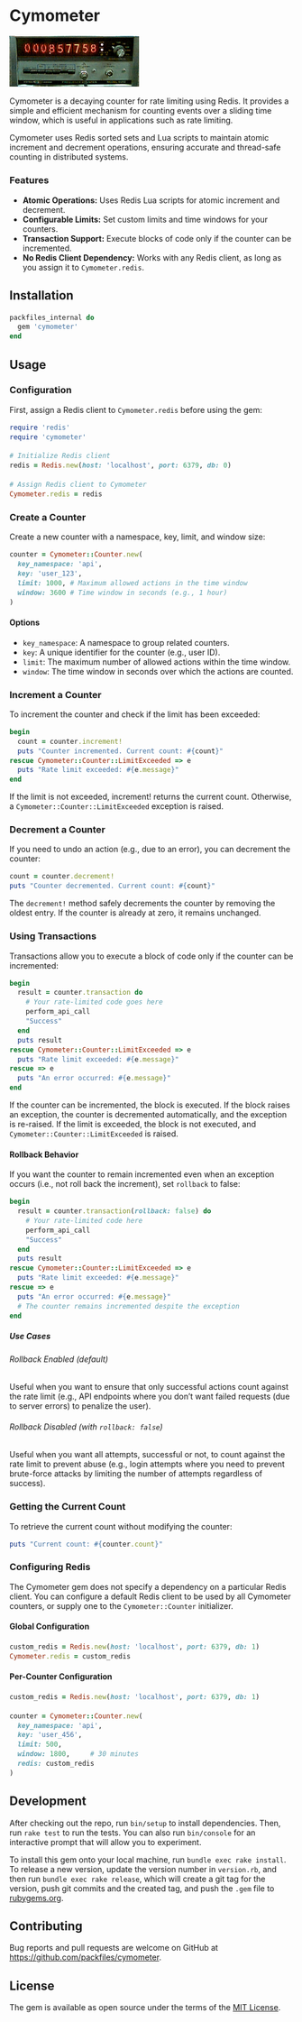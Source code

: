 # Cymometer

<img src="./.github/cymometer.jpg" width="230" />

Cymometer is a decaying counter for rate limiting using Redis. It provides a simple and efficient mechanism for counting events over a sliding time window, which is useful in applications such as rate limiting.

Cymometer uses Redis sorted sets and Lua scripts to maintain atomic increment and decrement operations, ensuring accurate and thread-safe counting in distributed systems.

### Features

- **Atomic Operations:** Uses Redis Lua scripts for atomic increment and decrement.
- **Configurable Limits:** Set custom limits and time windows for your counters.
- **Transaction Support:** Execute blocks of code only if the counter can be incremented.
- **No Redis Client Dependency:** Works with any Redis client, as long as you assign it to `Cymometer.redis`.

## Installation

```ruby
packfiles_internal do
  gem 'cymometer'
end 
```

## Usage

### Configuration 

First, assign a Redis client to `Cymometer.redis` before using the gem:

```ruby
require 'redis'
require 'cymometer'

# Initialize Redis client
redis = Redis.new(host: 'localhost', port: 6379, db: 0)

# Assign Redis client to Cymometer
Cymometer.redis = redis
```

### Create a Counter 

Create a new counter with a namespace, key, limit, and window size:

```ruby
counter = Cymometer::Counter.new(
  key_namespace: 'api',
  key: 'user_123',
  limit: 1000, # Maximum allowed actions in the time window
  window: 3600 # Time window in seconds (e.g., 1 hour)
)
```

#### Options 

- `key_namespace`: A namespace to group related counters.
- `key`: A unique identifier for the counter (e.g., user ID).
- `limit`: The maximum number of allowed actions within the time window.
- `window`: The time window in seconds over which the actions are counted.


### Increment a Counter 

To increment the counter and check if the limit has been exceeded:

```ruby
begin
  count = counter.increment!
  puts "Counter incremented. Current count: #{count}"
rescue Cymometer::Counter::LimitExceeded => e
  puts "Rate limit exceeded: #{e.message}"
end
```

If the limit is not exceeded, increment! returns the current count. Otherwise, a `Cymometer::Counter::LimitExceeded` exception is raised.

### Decrement a Counter 

If you need to undo an action (e.g., due to an error), you can decrement the counter:

```ruby
count = counter.decrement!
puts "Counter decremented. Current count: #{count}"
```

The `decrement!` method safely decrements the counter by removing the oldest entry. If the counter is already at zero, it remains unchanged.

### Using Transactions

Transactions allow you to execute a block of code only if the counter can be incremented:

```ruby
begin
  result = counter.transaction do
    # Your rate-limited code goes here
    perform_api_call
    "Success"
  end
  puts result
rescue Cymometer::Counter::LimitExceeded => e
  puts "Rate limit exceeded: #{e.message}"
rescue => e
  puts "An error occurred: #{e.message}"
end
```

If the counter can be incremented, the block is executed. If the block raises an exception, the counter is decremented automatically, and the exception is re-raised. If the limit is exceeded, the block is not executed, and `Cymometer::Counter::LimitExceeded` is raised.

#### Rollback Behavior

If you want the counter to remain incremented even when an exception occurs (i.e., not roll back the increment), set `rollback` to false:

```ruby
begin
  result = counter.transaction(rollback: false) do
    # Your rate-limited code here
    perform_api_call
    "Success"
  end
  puts result
rescue Cymometer::Counter::LimitExceeded => e
  puts "Rate limit exceeded: #{e.message}"
rescue => e
  puts "An error occurred: #{e.message}"
  # The counter remains incremented despite the exception
end
```

##### Use Cases 

###### Rollback Enabled (default)

Useful when you want to ensure that only successful actions count against the rate limit (e.g., API endpoints where you don’t want failed requests (due to server errors) to penalize the user).

###### Rollback Disabled (with `rollback: false`)

Useful when you want all attempts, successful or not, to count against the rate limit to prevent abuse (e.g., login attempts where you need to prevent brute-force attacks by limiting the number of attempts regardless of success).


### Getting the Current Count

To retrieve the current count without modifying the counter:

```ruby
puts "Current count: #{counter.count}"
```

### Configuring Redis

The Cymometer gem does not specify a dependency on a particular Redis client. You can configure a default Redis client to be used by all Cymometer counters, or supply one to the `Cymometer::Counter` initializer.

#### Global Configuration

```ruby
custom_redis = Redis.new(host: 'localhost', port: 6379, db: 1)
Cymometer.redis = custom_redis
```

#### Per-Counter Configuration

```ruby
custom_redis = Redis.new(host: 'localhost', port: 6379, db: 1)

counter = Cymometer::Counter.new(
  key_namespace: 'api',
  key: 'user_456',
  limit: 500,
  window: 1800,     # 30 minutes
  redis: custom_redis
)
```

## Development

After checking out the repo, run `bin/setup` to install dependencies. Then, run `rake test` to run the tests. You can also run `bin/console` for an interactive prompt that will allow you to experiment.

To install this gem onto your local machine, run `bundle exec rake install`. To release a new version, update the version number in `version.rb`, and then run `bundle exec rake release`, which will create a git tag for the version, push git commits and the created tag, and push the `.gem` file to [rubygems.org](https://rubygems.org).

## Contributing

Bug reports and pull requests are welcome on GitHub at https://github.com/packfiles/cymometer.

## License

The gem is available as open source under the terms of the [MIT License](https://opensource.org/licenses/MIT).
